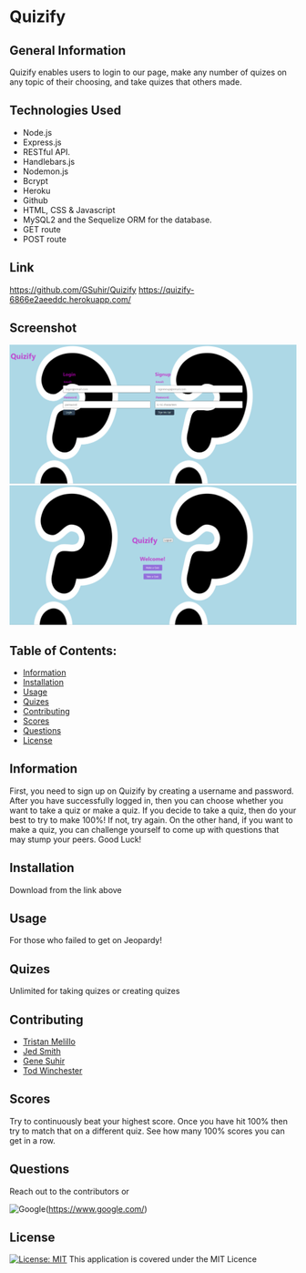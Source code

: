 # Quizify

## General Information

Quizify enables users to login to our page, make any number of quizes on any topic of their choosing, and take quizes that others made.

## Technologies Used

- Node.js
- Express.js
- RESTful API.
- Handlebars.js
- Nodemon.js
- Bcrypt
- Heroku
- Github
- HTML, CSS & Javascript
- MySQL2 and the Sequelize ORM for the database.
- GET route
- POST route


## Link
https://github.com/GSuhir/Quizify
https://quizify-6866e2aeeddc.herokuapp.com/

## Screenshot
![Alt text](image-1.png)
![Alt text](image.png)

## Table of Contents:

- [Information](#information)
- [Installation](#installation)
- [Usage](#usage)
- [Quizes](#quizes)
- [Contributing](#contributing)
- [Scores](scores)
- [Questions](#questions)
- [License](#license)

## Information

First, you need to sign up on Quizify by creating a username and password.
After you have successfully logged in, then you can choose whether you want to take a quiz or make a quiz. If you decide to take a quiz, then do your best to try to make 100%! If not, try again.  On the other hand, if you want to make a quiz, 
you can challenge yourself to come up with questions that may stump your peers. Good Luck!

## Installation

Download from the link above

## Usage

For those who failed to get on Jeopardy!

## Quizes

Unlimited for taking quizes or creating quizes

## Contributing
- [Tristan Melillo](https://github.com/TristanM225)
- [Jed Smith](https://github.com/solosolaire)
- [Gene Suhir](https://github.com/GSuhir)
- [Tod Winchester](https://github.com/Chesster14)

## Scores

Try to continuously beat your highest score. Once you have hit 100% then try to match that on a different quiz.  See how many 100% scores you can get in a row.

## Questions

Reach out to the contributors or

![Google](https://custom-icon-badges.demolab.com/badge/Google-grey?logo=google&logoColor=red)(https://www.google.com/)


## License

[![License: MIT](https://custom-icon-badges.demolab.com/badge/license-MIT-yellowgreen.svg?logo=law)](https://opensource.org/licenses/MIT)
This application is covered under the MIT Licence

